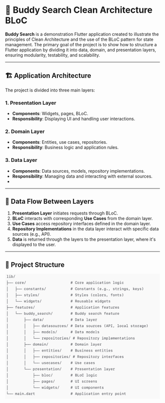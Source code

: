# 📱 Buddy Search Clean Architecture BLoC

**Buddy Search** is a demonstration Flutter application created to illustrate the principles of Clean Architecture and the use of the BLoC pattern for state management. The primary goal of the project is to show how to structure a Flutter application by dividing it into data, domain, and presentation layers, ensuring modularity, testability, and scalability.

---

## 🏗 Application Architecture

The project is divided into three main layers:

### 1. Presentation Layer
- **Components**: Widgets, pages, BLoC.
- **Responsibility**: Displaying UI and handling user interactions.

### 2. Domain Layer
- **Components**: Entities, use cases, repositories.
- **Responsibility**: Business logic and application rules.

### 3. Data Layer
- **Components**: Data sources, models, repository implementations.
- **Responsibility**: Managing data and interacting with external sources.
- 
---

## 🔄 Data Flow Between Layers

1. **Presentation Layer** initiates requests through BLoC.
2. **BLoC** interacts with corresponding **Use Cases** from the domain layer.
3. **Use Cases** access repository interfaces defined in the domain layer.
4. **Repository Implementations** in the data layer interact with specific data sources (e.g., API).
5. **Data** is returned through the layers to the presentation layer, where it's displayed to the user.

---

## 🧱 Project Structure

![Архитектура](docs/architecture.png)
